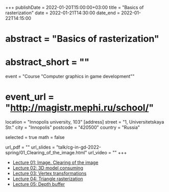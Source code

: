 +++
publishDate = 2022-01-20T15:00:00+03:00
title = "Basics of rasterization"
date = 2022-01-21T14:30:00
date_end = 2022-01-22T14:15:00
# abstract = "Basics of rasterization"
# abstract_short = ""
event = "Course \"Computer graphics in game development\""
# event_url = "http://magistr.mephi.ru/school/"
location = "Innopolis university, 103"
[address]
  street = "1, Universitetskaya Str."
  city = "Innopolis"
  postcode = "420500"
  country = "Russia"

selected = true
math = false

url_pdf = ""
url_slides = "talk/cg-in-gd-2022-spring/01_Clearing_of_the_image.html"
url_video = ""
+++

- [Lecture 01: Image. Clearing of the image](https://djbelyak.ru/talk/cg-in-gd-2022-spring/01_Clearing_of_the_image.html)
- [Lecture 02: 3D model consuming](https://djbelyak.ru/talk/cg-in-gd-2022-spring/02_3D_model_consuming.html)
- [Lecture 03: Vertex transformations](https://djbelyak.ru/talk/cg-in-gd-2022-spring/03_Vertex_transformations.html)
- [Lecture 04: Triangle rasterization](https://djbelyak.ru/talk/cg-in-gd-2022-spring/04_Triangle_rasterization.html)
- [Lecture 05: Depth buffer](https://djbelyak.ru/talk/cg-in-gd-2022-spring/05_Depth_buffer.html)
